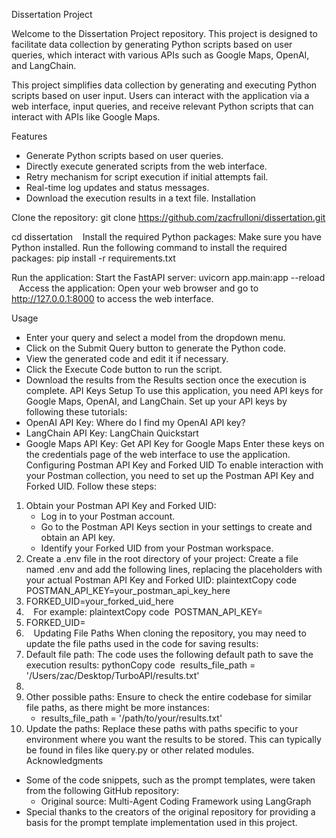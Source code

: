 Dissertation Project

Welcome to the Dissertation Project repository. This project is designed to facilitate data collection by generating Python scripts based on user queries, which interact with various APIs such as Google Maps, OpenAI, and LangChain.

This project simplifies data collection by generating and executing Python scripts based on user input. Users can interact with the application via a web interface, input queries, and receive relevant Python scripts that can interact with APIs like Google Maps.

Features

* Generate Python scripts based on user queries.
* Directly execute generated scripts from the web interface.
* Retry mechanism for script execution if initial attempts fail.
* Real-time log updates and status messages.
* Download the execution results in a text file.
Installation

Clone the repository: git clone https://github.com/zacfrulloni/dissertation.git
   
cd dissertation
     
Install the required Python packages: Make sure you have Python installed. Run the following command to install the required packages: pip install -r requirements.txt

Run the application: Start the FastAPI server: uvicorn app.main:app --reload
     
Access the application: Open your web browser and go to http://127.0.0.1:8000 to access the web interface.

Usage

* Enter your query and select a model from the dropdown menu.
* Click on the Submit Query button to generate the Python code.
* View the generated code and edit it if necessary.
* Click the Execute Code button to run the script.
* Download the results from the Results section once the execution is complete.
API Keys Setup
To use this application, you need API keys for Google Maps, OpenAI, and LangChain. Set up your API keys by following these tutorials:
* OpenAI API Key: Where do I find my OpenAI API key?
* LangChain API Key: LangChain Quickstart
* Google Maps API Key: Get API Key for Google Maps
Enter these keys on the credentials page of the web interface to use the application.
Configuring Postman API Key and Forked UID
To enable interaction with your Postman collection, you need to set up the Postman API Key and Forked UID. Follow these steps:
1. Obtain your Postman API Key and Forked UID:
    * Log in to your Postman account.
    * Go to the Postman API Keys section in your settings to create and obtain an API key.
    * Identify your Forked UID from your Postman workspace.
2. Create a .env file in the root directory of your project: Create a file named .env and add the following lines, replacing the placeholders with your actual Postman API Key and Forked UID: plaintextCopy code  POSTMAN_API_KEY=your_postman_api_key_here
3. FORKED_UID=your_forked_uid_here
4.    For example: plaintextCopy code  POSTMAN_API_KEY=
5. FORKED_UID=
6.   
Updating File Paths
When cloning the repository, you may need to update the file paths used in the code for saving results:
1. Default file path: The code uses the following default path to save the execution results: pythonCopy code  results_file_path = '/Users/zac/Desktop/TurboAPI/results.txt'
2.   
3. Other possible paths: Ensure to check the entire codebase for similar file paths, as there might be more instances:
    * results_file_path = '/path/to/your/results.txt'
4. Update the paths: Replace these paths with paths specific to your environment where you want the results to be stored. This can typically be found in files like query.py or other related modules.
Acknowledgments
* Some of the code snippets, such as the prompt templates, were taken from the following GitHub repository:
    * Original source: Multi-Agent Coding Framework using LangGraph
* Special thanks to the creators of the original repository for providing a basis for the prompt template implementation used in this project.
